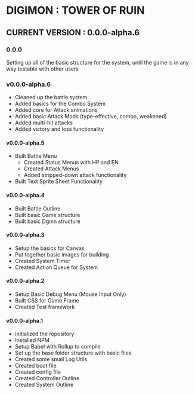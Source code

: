 # DIGIMON : TOWER OF RUIN

## CURRENT VERSION : 0.0.0-alpha.6

### 0.0.0
Setting up all of the basic structure for the system, until the game is in any way testable with other users

### v0.0.0-alpha.6
* Cleaned up the battle system
* Added basics for the Combo System
* Added core for Attack animations
* Added basic Attack Mods (type-effective, combo, weakened)
* Added multi-hit attacks
* Added victory and loss functionality

#### v0.0.0-alpha.5
* Built Battle Menu
  * Created Status Menus with HP and EN
  * Created Attack Menus
  * Added stripped-down attack functionality
* Built Text Sprite Sheet Functionality

#### v0.0.0-alpha.4
* Built Battle Outline
* Built basic Game structure
* Built basic Dgmn structure

#### v0.0.0-alpha.3
* Setup the basics for Canvas
* Put together basic images for building
* Created System Timer
* Created Action Queue for System

#### v0.0.0-alpha.2
* Setup Basic Debug Menu (Mouse Input Only)
* Built CSS for Game Frame
* Created Test framework

#### v0.0.0-alpha.1
* Initialized the repository
* Installed NPM
* Setup Babel with Rollup to compile
* Set up the base folder structure with basic files
* Created some small Log Utils
* Created boot file
* Created config file
* Created Controller Outline
* Created System Outline